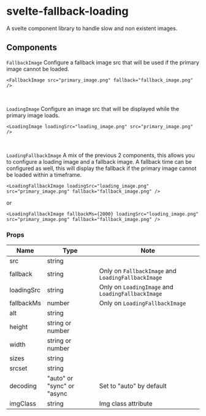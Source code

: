 # svelte-fallback-loading

A svelte component library to handle slow and non existent images.

## Components

`FallbackImage` Configure a fallback image src that will be used if the primary image cannot be loaded.

```
<FallbackImage src="primary_image.png" fallback="fallback_image.png" />
```

<br>

`LoadingImage` Configure an image src that will be displayed while the primary image loads.

```
<LoadingImage loadingSrc="loading_image.png" src="primary_image.png" />
```

<br>

`LoadingFallbackImage` A mix of the previous 2 components, this allows you to configure a loading image and a fallback image. A fallback time can be configured as well, this will display the fallback if the primary image cannot be loaded within a timeframe.

```
<LoadingFallbackImage loadingSrc="loading_image.png" src="primary_image.png" fallback="fallback_image.png" />
```

or

```
<LoadingFallbackImage fallbackMs={2000} loadingSrc="loading_image.png" src="primary_image.png" fallback="fallback_image.png" />
```

### Props

| Name        | Type                       | Note                                               |
| ----------- | -------------------------- | -------------------------------------------------- |
| src         | string                     |                                                    |
| fallback    | string                     | Only on `FallbackImage` and `LoadingFallbackImage` |
| loadingSrc | string                     | Only on `LoadingImage` and `LoadingFallbackImage`  |
| fallbackMs | number                     | Only on `LoadingFallbackImage`                     |
| alt         | string                     |                                                    |
| height      | string or number           |                                                    |
| width       | string or number           |                                                    |
| sizes       | string                     |                                                    |
| srcset      | string                     |                                                    |
| decoding    | "auto" or "sync" or "async | Set to "auto" by default                           |
| imgClass   | string                     | Img class attribute                                |
